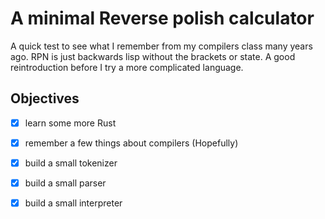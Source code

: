 # A minimal Reverse polish calculator

A quick test to see what I remember from my compilers class many years ago.
RPN is just backwards lisp without the brackets or state. A good reintroduction
before I try a more complicated language.

## Objectives
 - [x] learn some more Rust 
 - [x] remember a few things about compilers (Hopefully)
 - [x] build a small tokenizer
 - [x] build a small parser
 - [x] build a small interpreter

